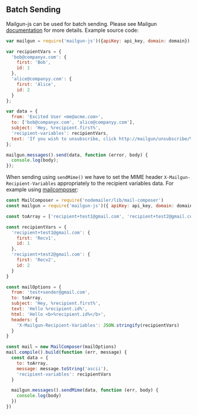 ## Batch Sending

Mailgun-js can be used for batch sending. Please see Mailgun [documentation](https://documentation.mailgun.com/user_manual.html#batch-sending) for more details.
Example source code:

```js
var mailgun = require('mailgun-js')({apiKey: api_key, domain: domain});

var recipientVars = {
  'bob@companyx.com': {
    first: 'Bob',
    id: 1
  },
  'alice@companyy.com': {
    first: 'Alice',
    id: 2
  }
};

var data = {
  from: 'Excited User <me@acme.com>',
  to: ['bob@companyx.com', 'alice@companyy.com'],
  subject: 'Hey, %recipient.first%',
  'recipient-variables': recipientVars,
  text: 'If you wish to unsubscribe, click http://mailgun/unsubscribe/%recipient.id%',
};

mailgun.messages().send(data, function (error, body) {
  console.log(body);
});
```

When sending using `sendMime()` we have to set the MIME header `X-Mailgun-Recipient-Variables` appropriately to the recipient variables data. For example using [mailcomposer](https://nodemailer.com/extras/mailcomposer/):

```js
const MailComposer = require('nodemailer/lib/mail-composer')
const mailgun = require('mailgun-js')({ apiKey: api_key, domain: domain })

const toArray = ['recipient+test1@gmail.com', 'recipient+test2@gmail.com']

const recipientVars = {
  'recipient+test1@gmail.com': {
    first: 'Recv1',
    id: 1
  },
  'recipient+test2@gmail.com': {
    first: 'Recv2',
    id: 2
  }
}

const mailOptions = {
  from: 'test+sender@gmail.com',
  to: toArray,
  subject: 'Hey, %recipient.first%',
  text: 'Hello %recipient.id%',
  html: 'Hello <b>%recipient.id%</b>',
  headers: {
    'X-Mailgun-Recipient-Variables': JSON.stringify(recipientVars)
  }
}

const mail = new MailComposer(mailOptions)
mail.compile().build(function (err, message) {
  const data = {
    to: toArray,
    message: message.toString('ascii'),
    'recipient-variables': recipientVars
  }

  mailgun.messages().sendMime(data, function (err, body) {
    console.log(body)
  })
})
``` 

